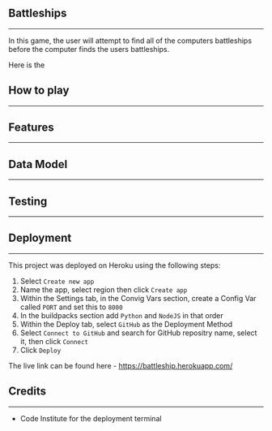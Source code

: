 ## Battleships
-----
In this game, the user will attempt to find all of the computers battleships before the computer finds the users battleships.

Here is the 
## How to play
-----

## Features
-----

## Data Model
-----

## Testing
-----

## Deployment
-----
This project was deployed on Heroku using the following steps:

1. Select `Create new app`
2. Name the app, select region then click `Create app`
3. Within the Settings tab, in the Convig Vars section, create a Config Var called `PORT` and set this to `8000`
4. In the buildpacks section add `Python` and `NodeJS` in that order
5. Within the Deploy tab, select `GitHub` as the Deployment Method
6. Select `Connect to GitHub` and search for GitHub repositry name, select it, then click `Connect`
7. Click `Deploy`

The live link can be found here - https://battleship.herokuapp.com/

## Credits
-----
- Code Institute for the deployment terminal